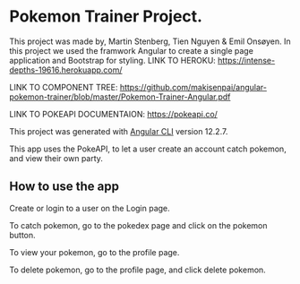 # Pokemon Trainer Project.
This project was made by, Martin Stenberg, Tien Nguyen & Emil Onsøyen.
In this project we used the framwork Angular to create a single page application and Bootstrap for styling. 
LINK TO HEROKU: 
https://intense-depths-19616.herokuapp.com/

LINK TO COMPONENT TREE: 
https://github.com/makisenpai/angular-pokemon-trainer/blob/master/Pokemon-Trainer-Angular.pdf

LINK TO POKEAPI DOCUMENTAION:
https://pokeapi.co/

This project was generated with [Angular CLI](https://github.com/angular/angular-cli) version 12.2.7.

This app uses the PokeAPI, to let a user create an account catch pokemon, and view their own party. 

## How to use the app

Create or login to a user on the Login page.

To catch pokemon, go to the pokedex page and click on the pokemon button. 

To view your pokemon, go to the profile page.

To delete pokemon, go to the profile page, and click delete pokemon.
